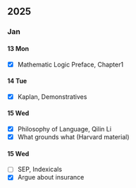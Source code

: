 
## 2025

### Jan

#### 13 Mon

- [x] Mathematic Logic Preface, Chapter1

#### 14 Tue

- [x] Kaplan, Demonstratives

#### 15 Wed

- [x] Philosophy of Language, Qilin Li
- [x] What grounds what (Harvard material)

#### 15 Wed

- [ ] SEP, Indexicals
- [x] Argue about insurance